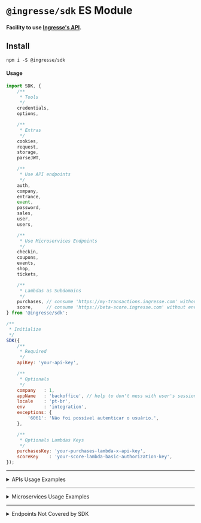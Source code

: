 # `@ingresse/sdk` ES Module

#### Facility to use [Ingresse's API](https://dev.ingresse.com/).


## Install
```
npm i -S @ingresse/sdk
```

#### Usage
```js
import SDK, {
    /**
     * Tools
     */
    credentials,
    options,

    /**
     * Extras
     */
    cookies,
    request,
    storage,
    parseJWT,

    /**
     * Use API endpoints
     */
    auth,
    company,
    entrance,
    event,
    password,
    sales,
    user,
    users,

    /**
     * Use Microservices Endpoints
     */
    checkin,
    coupons,
    events,
    shop,
    tickets,

    /**
     * Lambdas as Subdomains
     */
    purchases, // consume 'https://my-transactions.ingresse.com' without env support
    score,     // consume 'https://beta-score.ingresse.com' without env support
} from '@ingresse/sdk';

/**
 * Initialize
 */
SDK({
    /**
     * Required
     */
    apiKey: 'your-api-key',

    /**
     * Optionals
     */
    company   : 1,
    appName   : 'backoffice', // help to don't mess with user's session
    locale    : 'pt-br',
    env       : 'integration',
    exceptions: {
        '6061': 'Não foi possível autenticar o usuário.',
    },

    /**
     * Optionals Lambdas Keys
     */
    purchasesKey: 'your-purchases-lambda-x-api-key',
    scoreKey    : 'your-score-lambda-basic-authorization-key',
});
```

---

<details>
<summary>
    APIs Usage Examples
</summary>

#### Auth/User

```js
const userEmail    = 'john@doe.io';
const userPassword = 'user-password';

auth.login(userEmail, userPassword)
.then((authResponse) => {
    console.info('Success on Authentication Login', authResponse);

    const userId    = authResponse.userId;
    const userQuery = {
        fields: 'id,name,email,pictures',
    };

    user.get(userId, userQuery)
    .then((userResponse) => {
        console.info(`Success on fetch User ${userId} data`, userResponse);
    })
    .catch((userError) => {
        console.error(`Error on fetch User ${userId} data`, userError);
    });
})
.catch((authError) => {
    console.error('Error on Authentication Login', authError);
});
```

#### Event

```js
const eventId    = 00000;
const eventQuery = {
    fields: 'id,title,description,poster,venue'
};

event.get(eventId, eventQuery)
.then((eventResponse) => {
    console.info(`Success on fetch Event "${eventId}" data`, eventResponse);
})
.catch((eventError) => {
    console.error(`Error on fetch Event "${eventId}" data`, eventError);
});
```

</details>

---

<details>
<summary>
    Microservices Usage Examples
</summary>

#### Event

```js
// API          Event GET = public  (anyone can access data)
// Microservice Event GET = private (only with login and specifics permissions)

const eventId = 000000;

events.get(eventId)
.then((eventResponse) => {
    console.info(`Success on fetch Event "${eventId}" data`, eventResponse);

    const ticketsQuery = {
        type    : 'group',
        pageSize: 5,
    };

    tickets.get(eventId, ticketsQuery)
    .then((ticketsResponse) => {
        console.info(`Success on fetch Event ${eventId} Tickets`, ticketsResponse);
    })
    .catch((ticketsError) => {
        console.error(`Error on fetch Event ${eventId} Tickets`, ticketsError);
    });
})
.catch((eventError) => {
    console.error(`Error on fetch Event "${eventId}" data`, eventError);
});
```

</details>

---

<details>
<summary>
    Endpoints Not Covered by SDK
</summary>

#### Scenary

In order to many cool-weekly launched features, we can't maitain the SDK updated with all of Ingresse's existent endpoints.
So, in case you are looking for some method to a certain endpoint and you can't find it in our most-recent SDK release, this extra resource can help.

#### Generic Request

As you may already familiar with [Fetch API](https://developer.mozilla.org/en-US/docs/Web/API/Fetch_API/Using_Fetch), you can use this similar resource to make generic requests to Ingresse's API:

#### API enpoints

This example will try to execute a HTTP POST to `https://api.ingresse.com/not-covered-endpoint/subpath-if-needed`, passing some query string parameters and body data.
(It's just an example, will intentionally fails).

Use this example base to every endpoint over `api.ingresse.com`.

```js
import { request } from '@ingresse/sdk';

const endpoint = '/not-covered-endpoint/subpath-if-needed';
const settings = {
    method: 'POST',
    query : {
        term: 'no need to use encoders, the SDK do this for you',
    },
    body: {
        title: 'Example, yo!',
    },
};

request(endpoint, settings)
.then((response) => {
    console.info(`Fetched response from uncovered endpoint "${endpoint}"`, response);
})
.catch((error) => {
    console.error(`Error on fetch uncovered endpoint "${endpoint}"`, error);
});
```

#### Microservices and Lambdas enpoints

| Microservice | Subdomain              |
| ------------ | ---------------------- |
| checkin      | `checkin.ingresse.com` |
| coupons      | `coupon.ingresse.com`  |
| events       | `event.ingresse.com`   |
| shop         | `shop.ingresse.com`    |
| tickets      | `ticket.ingresse.com`  |

| Lambda    | Subdomain                      |
| ----------| ------------------------------ |
| finance   | `finance.ingresse.com`         |
| purchases | `my-transactions.ingresse.com` |
| score     | `beta-score.ingresse.com`      |

This examples will try to execute a HTTP GET in some of Ingresse's Microservices endpoints.
(Will intentionally fails).

**Use this example base to every endpoint over everyelse subdomain of** `.ingresse.com`.

```js
import {
    checkin,   // MS
    purchases, // Lambda
} from '@ingresse/sdk';

const endpoint = '/not-covered-endpoint/subpath-if-needed';
const settings = {
    query: {
        session_id: '54321',
    },
};

// Checkin MS (checkin.ingresse.com)
checkin.request(endpoint, settings)
.then((response) => {
    console.info(`Checkin MS: Fetched response from uncovered endpoint "${endpoint}"`, response);
})
.catch((error) => {
    console.error(`Checkin MS: Error on fetch uncovered endpoint "${endpoint}"`, error);
});

// Purchases Lambda (my-transactions.ingresse.com)
purchases.request(endpoint, settings)
.then((response) => {
    console.info(`Events MS: Fetched response from uncovered endpoint "${endpoint}"`, response);
})
.catch((error) => {
    console.error(`Events MS: Error on fetch uncovered endpoint "${endpoint}"`, error);
});
```
</details>


